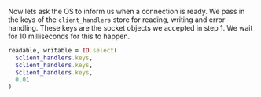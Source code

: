Now lets ask the OS to inform us when a connection is ready. We pass in the keys of the `client_handlers` store for reading, writing and error handling. These keys are the socket objects we accepted in step 1. We wait for 10 milliseconds for this to happen.

```ruby 
readable, writable = IO.select(
  $client_handlers.keys,
  $client_handlers.keys,
  $client_handlers.keys,
  0.01
)
```
